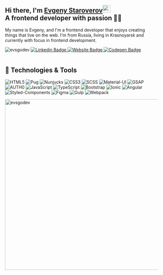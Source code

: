 
## Hi there, I'm <a href="https://evsgodev.github.io/about.html" rel="nofollow">Evgeny Staroverov</a><img src="https://camo.githubusercontent.com/e8e7b06ecf583bc040eb60e44eb5b8e0ecc5421320a92929ce21522dbc34c891/68747470733a2f2f6d656469612e67697068792e636f6d2f6d656469612f6876524a434c467a6361737252346961377a2f67697068792e676966" width="25rem"><br/>A frontend developer with passion 👨‍💻

My name is Evgeny, and I'm a frontend developer that enjoys creating things that live on the web. I'm from Russia, living in Krasnoyarsk and currently with focus in frontend development.
<!-- - Currently working on <a href="https://ronte.io/"><b>Ronte Limited</b></a> -->

<div>
<img src="https://komarev.com/ghpvc/?username=evsgodev&label=Profile%20views&color=0e75b6&style=flat" alt="evsgodev" />

<a href="https://www.linkedin.com/in/evgst/" rel="nofollow">
<img src="https://camo.githubusercontent.com/93ca47e21e17f622a41d26d599e008e4c30b8a322186f18019bc43d54f57b0c9/68747470733a2f2f696d672e736869656c64732e696f2f62616467652f2d4c696e6b6564496e2d3065373661383f7374796c653d666c61742d737175617265266c6f676f3d4c696e6b6564696e266c6f676f436f6c6f723d7768697465" alt="Linkedin Badge" data-canonical-src="https://img.shields.io/badge/-LinkedIn-0e76a8?style=flat-square&amp;logo=Linkedin&amp;logoColor=white" style="max-width:100%;">
</a>
<a href="https://evsgodev.github.io/about.html" rel="nofollow">
<img src="https://camo.githubusercontent.com/58303f0576559ea5bd6dad66e2a43cdab19d1902f1d4bdf693e8c0956dc1b46a/68747470733a2f2f696d672e736869656c64732e696f2f62616467652f576562736974652d3362353939383f7374796c653d666c61742d737175617265266c6f676f3d676f6f676c652d6368726f6d65266c6f676f436f6c6f723d7768697465" alt="Website Badge" data-canonical-src="https://img.shields.io/badge/Website-3b5998?style=flat-square&amp;logo=google-chrome&amp;logoColor=white" style="max-width:100%;">
</a>
<a href="https://codepen.io/evsgo" rel="nofollow">
<img src="https://camo.githubusercontent.com/afff0a4ed0fc37e2c5e783b010126ad2dd80e161f466bde3be4d270fb32bcc77/68747470733a2f2f696d672e736869656c64732e696f2f62616467652f436f646570656e2d3133313431373f7374796c653d666c61742d737175617265266c6f676f3d636f646570656e266c6f676f436f6c6f723d77686974653f" alt="Codepen Badge" data-canonical-src="https://img.shields.io/badge/Codepen-131417?style=flat-square&amp;logo=codepen&amp;logoColor=white?" style="max-width: 100%;">
</a>

  </div>
<br/>


## 🔧 Technologies & Tools
![HTML5](https://img.shields.io/static/v1?style=for-the-badge&message=HTML5&color=222222&logo=HTML5&logoColor=E34F26&label=)
![Pug](https://img.shields.io/static/v1?style=for-the-badge&message=pug&color=222222&logo=pug&logoColor=FFFFFF&label=)
![Nunjucks](https://img.shields.io/static/v1?style=for-the-badge&message=nunjucks&color=222222&logo=nunjucks&logoColor=FFFFFF&label=)
![CSS3](https://img.shields.io/static/v1?style=for-the-badge&message=CSS3&color=222222&logo=CSS3&logoColor=1572B6&label=)
![SCSS](https://img.shields.io/static/v1?style=for-the-badge&message=SCSS&color=222222&logo=SCSS&logoColor=1572B6&label=)
![Material-UI](https://img.shields.io/static/v1?style=for-the-badge&message=Material-UI&color=222222&logo=Material-UI&logoColor=0081CB&label=)
![GSAP](https://img.shields.io/static/v1?style=for-the-badge&message=GSAP&color=222222&logo=GreenSock&logoColor=88CE02&label=)
![AUTH0](https://img.shields.io/static/v1?style=for-the-badge&message=Auth0&color=222222&logo=Material-UI&logoColor=0081CB&label=)
![JavaScript](https://img.shields.io/badge/JavaScript-222222?style=for-the-badge&logo=javascript&logoColor=F7DF1E)
![TypeScript](https://img.shields.io/badge/TypeScript-222222?style=for-the-badge&logo=javascript&logoColor=61DAFB)
![Bootstrap](https://img.shields.io/badge/Bootstrap-222222?style=for-the-badge&logo=bootstrap&logoColor=563d7c)
![Ionic](https://img.shields.io/badge/Ionic-222222?style=for-the-badge&logo=ionic&logoColor=3880FF)
![Angular](https://img.shields.io/badge/Angular-222222?style=for-the-badge&logo=angular&logoColor=DD0031)
![Styled-Components](https://img.shields.io/static/v1?style=for-the-badge&message=styled-components&color=222222&logo=styled-components&logoColor=FFFFFF&label=)
![Figma](https://img.shields.io/static/v1?style=for-the-badge&message=figma&color=222222&logo=figma&logoColor=FFFFFF&label=)
![Gulp](https://img.shields.io/static/v1?style=for-the-badge&message=Gulp&color=222222&logo=Gulp&logoColor=E34F26&label=)
![Webpack](https://img.shields.io/static/v1?style=for-the-badge&message=Webpack&color=222222&logo=Webpack&logoColor=1572B6&label=)

<a target="_blank" rel="noopener noreferrer nofollow" href="https://camo.githubusercontent.com/25eccde69228a41bbd8027ceb7d90ceee2881110f0b614851527d269f1cc2529/68747470733a2f2f6769746875622d726561646d652d73746174732e76657263656c2e6170702f6170692f746f702d6c616e67733f757365726e616d653d6c756361736a6f6c69626f697335342673686f775f69636f6e733d74727565266c6f63616c653d656e266c61796f75743d636f6d70616374267468656d653d7261646963616c"><img align="center" width="560px" src="https://camo.githubusercontent.com/25eccde69228a41bbd8027ceb7d90ceee2881110f0b614851527d269f1cc2529/68747470733a2f2f6769746875622d726561646d652d73746174732e76657263656c2e6170702f6170692f746f702d6c616e67733f757365726e616d653d6c756361736a6f6c69626f697335342673686f775f69636f6e733d74727565266c6f63616c653d656e266c61796f75743d636f6d70616374267468656d653d7261646963616c" alt="evsgodev" data-canonical-src="https://github-readme-stats.vercel.app/api/top-langs?username=evsgodev&amp;show_icons=true&amp;locale=en&amp;layout=compact&amp;theme=radical" style="max-width: 100%;"></a>
